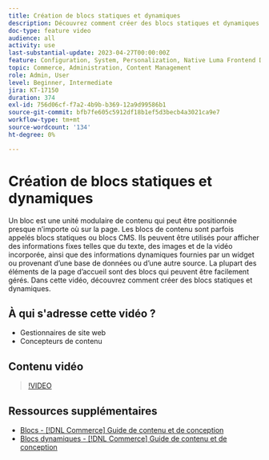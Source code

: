```yaml
---
title: Création de blocs statiques et dynamiques
description: Découvrez comment créer des blocs statiques et dynamiques pour les pages CMS de votre boutique.
doc-type: feature video
audience: all
activity: use
last-substantial-update: 2023-04-27T00:00:00Z
feature: Configuration, System, Personalization, Native Luma Frontend Development, Page Content
topic: Commerce, Administration, Content Management
role: Admin, User
level: Beginner, Intermediate
jira: KT-17150
duration: 374
exl-id: 756d06cf-f7a2-4b9b-b369-12a9d99586b1
source-git-commit: bfb7fe605c5912df18b1ef5d3becb4a3021ca9e7
workflow-type: tm+mt
source-wordcount: '134'
ht-degree: 0%

---
```


# Création de blocs statiques et dynamiques

Un bloc est une unité modulaire de contenu qui peut être positionnée presque n’importe où sur la page. Les blocs de contenu sont parfois appelés blocs statiques ou blocs CMS. Ils peuvent être utilisés pour afficher des informations fixes telles que du texte, des images et de la vidéo incorporée, ainsi que des informations dynamiques fournies par un widget ou provenant d’une base de données ou d’une autre source. La plupart des éléments de la page d’accueil sont des blocs qui peuvent être facilement gérés. Dans cette vidéo, découvrez comment créer des blocs statiques et dynamiques.

## À qui s&#39;adresse cette vidéo ?

- Gestionnaires de site web
- Concepteurs de contenu

## Contenu vidéo

>[!VIDEO](https://video.tv.adobe.com/v/3411068?quality=12&learn=on&captions=fre_fr)

## Ressources supplémentaires

- [Blocs - [!DNL Commerce] Guide de contenu et de conception](https://experienceleague.adobe.com/docs/commerce-admin/content-design/elements/blocks/blocks.html?lang=fr)
- [Blocs dynamiques - [!DNL Commerce] Guide de contenu et de conception](https://experienceleague.adobe.com/docs/commerce-admin/content-design/elements/dynamic-blocks/dynamic-blocks.html?lang=fr)
